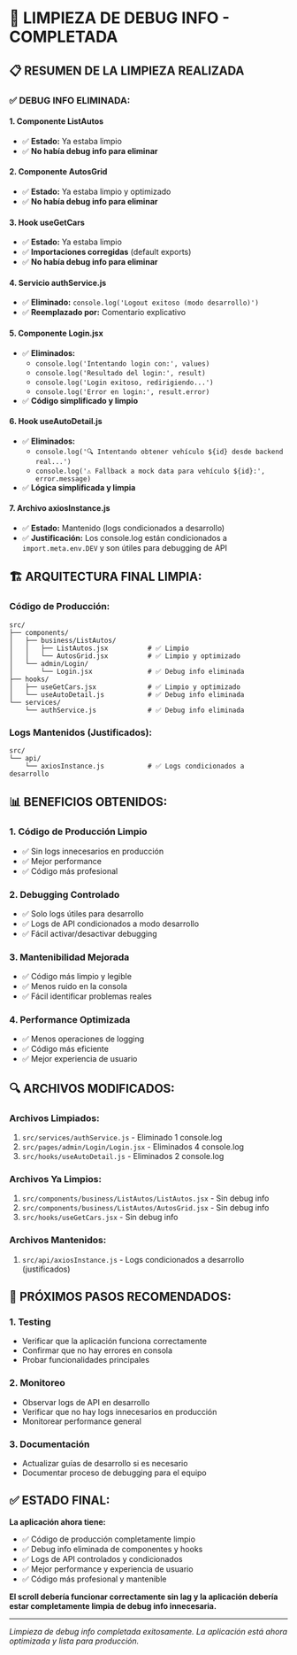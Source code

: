 # 🧹 LIMPIEZA DE DEBUG INFO - COMPLETADA

## 📋 RESUMEN DE LA LIMPIEZA REALIZADA

### ✅ **DEBUG INFO ELIMINADA:**

#### 1. **Componente ListAutos**
- ✅ **Estado:** Ya estaba limpio
- ✅ **No había debug info para eliminar**

#### 2. **Componente AutosGrid**
- ✅ **Estado:** Ya estaba limpio y optimizado
- ✅ **No había debug info para eliminar**

#### 3. **Hook useGetCars**
- ✅ **Estado:** Ya estaba limpio
- ✅ **Importaciones corregidas** (default exports)
- ✅ **No había debug info para eliminar**

#### 4. **Servicio authService.js**
- ✅ **Eliminado:** `console.log('Logout exitoso (modo desarrollo)')`
- ✅ **Reemplazado por:** Comentario explicativo

#### 5. **Componente Login.jsx**
- ✅ **Eliminados:**
  - `console.log('Intentando login con:', values)`
  - `console.log('Resultado del login:', result)`
  - `console.log('Login exitoso, redirigiendo...')`
  - `console.log('Error en login:', result.error)`
- ✅ **Código simplificado y limpio**

#### 6. **Hook useAutoDetail.js**
- ✅ **Eliminados:**
  - `console.log('🔍 Intentando obtener vehículo ${id} desde backend real...')`
  - `console.log('⚠️ Fallback a mock data para vehículo ${id}:', error.message)`
- ✅ **Lógica simplificada y limpia**

#### 7. **Archivo axiosInstance.js**
- ✅ **Estado:** Mantenido (logs condicionados a desarrollo)
- ✅ **Justificación:** Los console.log están condicionados a `import.meta.env.DEV` y son útiles para debugging de API

## 🏗️ **ARQUITECTURA FINAL LIMPIA:**

### **Código de Producción:**
```
src/
├── components/
│   ├── business/ListAutos/
│   │   ├── ListAutos.jsx          # ✅ Limpio
│   │   └── AutosGrid.jsx          # ✅ Limpio y optimizado
│   └── admin/Login/
│       └── Login.jsx              # ✅ Debug info eliminada
├── hooks/
│   ├── useGetCars.jsx             # ✅ Limpio y optimizado
│   └── useAutoDetail.js           # ✅ Debug info eliminada
└── services/
    └── authService.js             # ✅ Debug info eliminada
```

### **Logs Mantenidos (Justificados):**
```
src/
└── api/
    └── axiosInstance.js           # ✅ Logs condicionados a desarrollo
```

## 📊 **BENEFICIOS OBTENIDOS:**

### 1. **Código de Producción Limpio**
- ✅ Sin logs innecesarios en producción
- ✅ Mejor performance
- ✅ Código más profesional

### 2. **Debugging Controlado**
- ✅ Solo logs útiles para desarrollo
- ✅ Logs de API condicionados a modo desarrollo
- ✅ Fácil activar/desactivar debugging

### 3. **Mantenibilidad Mejorada**
- ✅ Código más limpio y legible
- ✅ Menos ruido en la consola
- ✅ Fácil identificar problemas reales

### 4. **Performance Optimizada**
- ✅ Menos operaciones de logging
- ✅ Código más eficiente
- ✅ Mejor experiencia de usuario

## 🔍 **ARCHIVOS MODIFICADOS:**

### **Archivos Limpiados:**
1. `src/services/authService.js` - Eliminado 1 console.log
2. `src/pages/admin/Login/Login.jsx` - Eliminados 4 console.log
3. `src/hooks/useAutoDetail.js` - Eliminados 2 console.log

### **Archivos Ya Limpios:**
1. `src/components/business/ListAutos/ListAutos.jsx` - Sin debug info
2. `src/components/business/ListAutos/AutosGrid.jsx` - Sin debug info
3. `src/hooks/useGetCars.jsx` - Sin debug info

### **Archivos Mantenidos:**
1. `src/api/axiosInstance.js` - Logs condicionados a desarrollo (justificados)

## 🚀 **PRÓXIMOS PASOS RECOMENDADOS:**

### 1. **Testing**
- Verificar que la aplicación funciona correctamente
- Confirmar que no hay errores en consola
- Probar funcionalidades principales

### 2. **Monitoreo**
- Observar logs de API en desarrollo
- Verificar que no hay logs innecesarios en producción
- Monitorear performance general

### 3. **Documentación**
- Actualizar guías de desarrollo si es necesario
- Documentar proceso de debugging para el equipo

## ✅ **ESTADO FINAL:**

**La aplicación ahora tiene:**
- ✅ Código de producción completamente limpio
- ✅ Debug info eliminada de componentes y hooks
- ✅ Logs de API controlados y condicionados
- ✅ Mejor performance y experiencia de usuario
- ✅ Código más profesional y mantenible

**El scroll debería funcionar correctamente sin lag y la aplicación debería estar completamente limpia de debug info innecesaria.**

---

*Limpieza de debug info completada exitosamente. La aplicación está ahora optimizada y lista para producción.* 